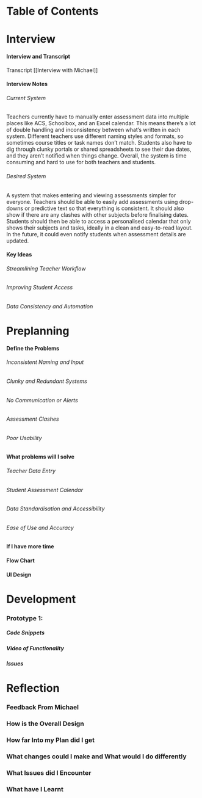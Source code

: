 # Table of Contents

# Interview
#### Interview and Transcript

Transcript
[[Interview with Michael]]


#### Interview Notes
###### Current System 
Teachers currently have to manually enter assessment data into multiple places like ACS, Schoolbox, and an Excel calendar. This means there’s a lot of double handling and inconsistency between what’s written in each system. Different teachers use different naming styles and formats, so sometimes course titles or task names don’t match. Students also have to dig through clunky portals or shared spreadsheets to see their due dates, and they aren’t notified when things change. Overall, the system is time consuming and hard to use for both teachers and students.

###### Desired System
A system that makes entering and viewing assessments simpler for everyone. Teachers should be able to easily add assessments using drop-downs or predictive text so that everything is consistent. It should also show if there are any clashes with other subjects before finalising dates. Students should then be able to access a personalised calendar that only shows their subjects and tasks, ideally in a clean and easy-to-read layout. In the future, it could even notify students when assessment details are updated.

#### Key Ideas
###### Streamlining Teacher Workflow
###### Improving Student Access
###### Data Consistency and Automation

# Preplanning

#### Define the Problems
###### Inconsistent Naming and Input

###### Clunky and Redundant Systems

###### No Communication or Alerts

###### Assessment Clashes

###### Poor Usability


#### What problems will I solve 
###### Teacher Data Entry 

###### Student Assessment Calendar

###### Data Standardisation and Accessibility

###### Ease of Use and Accuracy


#### If I have more time 


#### Flow Chart


#### UI Design


# Development
### Prototype 1: 
##### Code Snippets
##### Video of Functionality
##### Issues

# Reflection
### Feedback From Michael

### How is the Overall Design

### How far Into my Plan did I get

### What changes could I make and What would I do differently

### What Issues did I Encounter

### What have I Learnt




